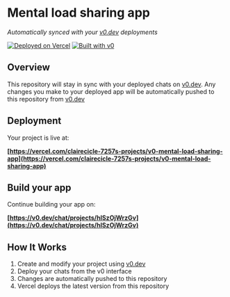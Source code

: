 # Mental load sharing app

*Automatically synced with your [v0.dev](https://v0.dev) deployments*

[![Deployed on Vercel](https://img.shields.io/badge/Deployed%20on-Vercel-black?style=for-the-badge&logo=vercel)](https://vercel.com/clairecicle-7257s-projects/v0-mental-load-sharing-app)
[![Built with v0](https://img.shields.io/badge/Built%20with-v0.dev-black?style=for-the-badge)](https://v0.dev/chat/projects/hlSzOjWrzGv)

## Overview

This repository will stay in sync with your deployed chats on [v0.dev](https://v0.dev).
Any changes you make to your deployed app will be automatically pushed to this repository from [v0.dev](https://v0.dev)

## Deployment

Your project is live at:

**[https://vercel.com/clairecicle-7257s-projects/v0-mental-load-sharing-app](https://vercel.com/clairecicle-7257s-projects/v0-mental-load-sharing-app)**

## Build your app

Continue building your app on:

**[https://v0.dev/chat/projects/hlSzOjWrzGv](https://v0.dev/chat/projects/hlSzOjWrzGv)**

## How It Works

1. Create and modify your project using [v0.dev](https://v0.dev)
2. Deploy your chats from the v0 interface
3. Changes are automatically pushed to this repository
4. Vercel deploys the latest version from this repository
